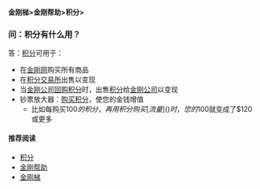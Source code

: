 #### 金刚梯>金刚帮助>积分>
### 问：积分有什么用？
答：[积分]()可用于：
- 在[金刚网]()购买所有商品
- 在[积分交易所]()出售以变现
- 当[金刚公司]()[回购积分]()时，出售[积分]()给[金刚公司]()以变现
- 钞票放大器：[购买积分]()，使您的金钱增值
  - 比如每购买$100的积分，再用积分购买[流量]()时，您的$100就变成了$120或更多


#### 推荐阅读
- [积分](https://a2zitpro.github.io/web/list_points)
- [金刚帮助](https://a2zitpro.github.io/web/list_helpkkvpn)
- [金刚梯](https://a2zitpro.github.io/web/dlb)
